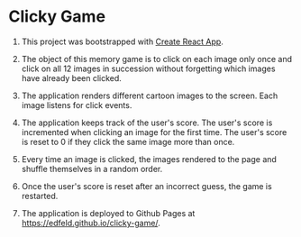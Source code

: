 # Clicky Game

1. This project was bootstrapped with [Create React App](https://github.com/facebook/create-react-app).

2. The object of this memory game is to click on each image only once and click on all 12 images in succession without forgetting which images have already been clicked.

3. The application renders different cartoon images to the screen. Each image listens for click events.

4. The application keeps track of the user's score. The user's score is incremented when clicking an image for the first time. The user's score is reset to 0 if they click the same image more than once.

5. Every time an image is clicked, the images rendered to the page and shuffle themselves in a random order.

6. Once the user's score is reset after an incorrect guess, the game is restarted.

7. The application is deployed to Github Pages at  https://edfeld.github.io/clicky-game/.